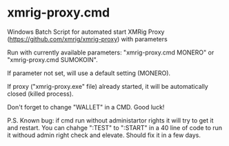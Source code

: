 # xmrig-proxy.cmd
Windows Batch Script for automated start XMRig Proxy (https://github.com/xmrig/xmrig-proxy) with parameters

Run with currently available parameters: "xmrig-proxy.cmd MONERO" or "xmrig-proxy.cmd SUMOKOIN". 

If parameter not set, will use a default setting (MONERO).

If proxy ("xmrig-proxy.exe" file) already started, it will be automatically closed (killed process).

Don't forget to change "WALLET" in a CMD. Good luck!

P.S. Known bug: if cmd run without administartor rights it will try to get it and restart. You can chahge ":TEST" to ":START" in a 40 line of code to run it withoud admin right check and elevate. Should fix it in a few days.

